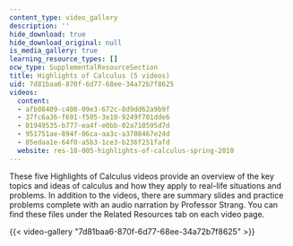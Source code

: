 ```yaml
---
content_type: video_gallery
description: ''
hide_download: true
hide_download_original: null
is_media_gallery: true
learning_resource_types: []
ocw_type: SupplementalResourceSection
title: Highlights of Calculus (5 videos)
uid: 7d81baa6-870f-6d77-68ee-34a72b7f8625
videos:
  content:
  - afb08409-c408-09e3-672c-8d9dd62a9b9f
  - 37fc6a36-f691-f505-3e10-9249f701dde6
  - 01949535-b777-ea4f-e0bb-02a710595d7d
  - 951751ae-894f-06ca-aa3c-a3708467e24d
  - 85edaa1e-64f0-a5b3-1ce3-b236f251fafd
  website: res-18-005-highlights-of-calculus-spring-2010
---
```


These five Highlights of Calculus videos provide an overview of the key topics and ideas of calculus and how they apply to real-life situations and problems. In addition to the videos, there are summary slides and practice problems complete with an audio narration by Professor Strang. You can find these files under the Related Resources tab on each video page.

{{< video-gallery "7d81baa6-870f-6d77-68ee-34a72b7f8625" >}}

